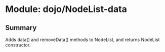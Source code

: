 # Module: dojo/NodeList-data

## Summary

Adds data() and removeData() methods to NodeList, and returns NodeList constructor.
